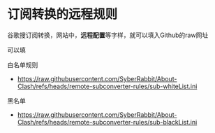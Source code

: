 # 订阅转换的远程规则
谷歌搜订阅转换，网站中，**远程配置**等字样，就可以填入Github的raw网址

可以填

白名单规则

- https://raw.githubusercontent.com/SyberRabbit/About-Clash/refs/heads/remote-subconverter-rules/sub-whiteList.ini

黑名单

- https://raw.githubusercontent.com/SyberRabbit/About-Clash/refs/heads/remote-subconverter-rules/sub-blackList.ini
